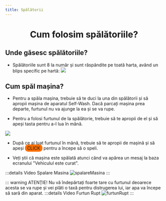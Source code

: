 ```yaml
---
title: Spălătorii
---
```

<script setup> 
    import KeyIcon from '../.vitepress/components/KeyIcon.vue'
</script>

# <center>Cum folosim spălătoriile?</center>

## Unde găsesc spălătoriile?

- Spălătoriile sunt 8 la număr și sunt răspândite pe toată harta, având un blips specific pe hartă:
![](https://i.imgur.com/02y4i0N.png)

## Cum spăl mașina?

- Pentru a spăla mașina, trebuie să te duci la una din spălătorii și să apropii mașina de aparatul Self-Wash. Dacă parcați mașina prea departe, furtunul nu va ajunge la ea și se va rupe.

- Pentru a folosi furtunul de la spălătorie, trebuie să te apropii de el și să apeși tasta <KeyIcon keyType="e"/> pentru a-l lua în mână.

![](https://i.imgur.com/LLozgf3.png)

- După ce ai luat furtunul în mână, trebuie să te apropii de mașină și să apeși <span style="padding: 3px 7px; border-radius: 10px; background-color: #ff6f00;">CLICK</span> pentru a începe să o speli.

- Veți știi că mașina este spălată atunci când va apărea un mesaj la baza ecranului "Vehiculul este curat".

:::details Video Spalare Masina
![spalareMasina](https://i.imgur.com/1zdcss8.gif)
:::

::: warning ATENȚIE!
Nu vă îndepărtați foarte tare cu furtunul deoarece acesta se va rupe și vei plăti o taxă pentru distrugerea lui, iar apa va începe să sară din aparat.
:::details Video Furtun Rupt
![furtunRupt](https://i.imgur.com/azBkYSg.gif)
:::